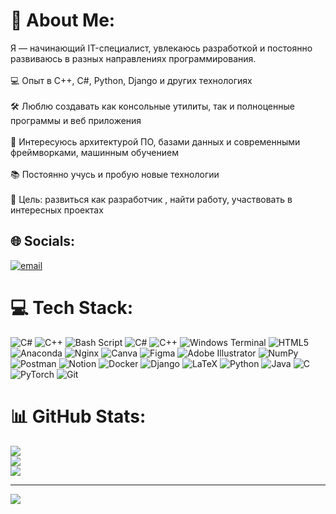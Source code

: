 # 💫 About Me:
Я — начинающий IT-специалист, увлекаюсь разработкой и постоянно развиваюсь в разных направлениях программирования.<br><br>💻 Опыт в C++, C#, Python, Django и других технологиях<br><br>🛠 Люблю создавать как консольные утилиты, так и полноценные программы и веб приложения<br><br>🚀 Интересуюсь архитектурой ПО, базами данных и современными фреймворками, машинным обучением <br><br>📚 Постоянно учусь и пробую новые технологии<br><br>🎯 Цель: развиться как разработчик , найти работу,  участвовать в интересных проектах


## 🌐 Socials:
[![email](https://img.shields.io/badge/Email-D14836?logo=gmail&logoColor=white)](mailto:ctrlshiftesc.prozorov@gmail.com) 

# 💻 Tech Stack:
![C#](https://img.shields.io/badge/c%23-%23239120.svg?style=for-the-badge&logo=csharp&logoColor=white) ![C++](https://img.shields.io/badge/c++-%2300599C.svg?style=for-the-badge&logo=c%2B%2B&logoColor=white) ![Bash Script](https://img.shields.io/badge/bash_script-%23121011.svg?style=for-the-badge&logo=gnu-bash&logoColor=white) ![C#](https://img.shields.io/badge/c%23-%23239120.svg?style=for-the-badge&logo=csharp&logoColor=white) ![C++](https://img.shields.io/badge/c++-%2300599C.svg?style=for-the-badge&logo=c%2B%2B&logoColor=white) ![Windows Terminal](https://img.shields.io/badge/Windows%20Terminal-%234D4D4D.svg?style=for-the-badge&logo=windows-terminal&logoColor=white) ![HTML5](https://img.shields.io/badge/html5-%23E34F26.svg?style=for-the-badge&logo=html5&logoColor=white) ![Anaconda](https://img.shields.io/badge/Anaconda-%2344A833.svg?style=for-the-badge&logo=anaconda&logoColor=white) ![Nginx](https://img.shields.io/badge/nginx-%23009639.svg?style=for-the-badge&logo=nginx&logoColor=white) ![Canva](https://img.shields.io/badge/Canva-%2300C4CC.svg?style=for-the-badge&logo=Canva&logoColor=white) ![Figma](https://img.shields.io/badge/figma-%23F24E1E.svg?style=for-the-badge&logo=figma&logoColor=white) ![Adobe Illustrator](https://img.shields.io/badge/adobe%20illustrator-%23FF9A00.svg?style=for-the-badge&logo=adobe%20illustrator&logoColor=white) ![NumPy](https://img.shields.io/badge/numpy-%23013243.svg?style=for-the-badge&logo=numpy&logoColor=white) ![Postman](https://img.shields.io/badge/Postman-FF6C37?style=for-the-badge&logo=postman&logoColor=white) ![Notion](https://img.shields.io/badge/Notion-%23000000.svg?style=for-the-badge&logo=notion&logoColor=white) ![Docker](https://img.shields.io/badge/docker-%230db7ed.svg?style=for-the-badge&logo=docker&logoColor=white) ![Django](https://img.shields.io/badge/django-%23092E20.svg?style=for-the-badge&logo=django&logoColor=white) ![LaTeX](https://img.shields.io/badge/latex-%23008080.svg?style=for-the-badge&logo=latex&logoColor=white) ![Python](https://img.shields.io/badge/python-3670A0?style=for-the-badge&logo=python&logoColor=ffdd54) ![Java](https://img.shields.io/badge/java-%23ED8B00.svg?style=for-the-badge&logo=openjdk&logoColor=white) ![C](https://img.shields.io/badge/c-%2300599C.svg?style=for-the-badge&logo=c&logoColor=white) ![PyTorch](https://img.shields.io/badge/PyTorch-%23EE4C2C.svg?style=for-the-badge&logo=PyTorch&logoColor=white) ![Git](https://img.shields.io/badge/git-%23F05033.svg?style=for-the-badge&logo=git&logoColor=white)
# 📊 GitHub Stats:
![](https://github-readme-stats.vercel.app/api?username=gloOryY&theme=dark&hide_border=true&include_all_commits=true&count_private=false)<br/>
![](https://nirzak-streak-stats.vercel.app/?user=gloOryY&theme=dark&hide_border=true)<br/>
![](https://github-readme-stats.vercel.app/api/top-langs/?username=gloOryY&theme=dark&hide_border=true&include_all_commits=true&count_private=false&layout=compact)

---
[![](https://visitcount.itsvg.in/api?id=gloOryY&icon=0&color=0)](https://visitcount.itsvg.in)

<!-- Proudly created with GPRM ( https://gprm.itsvg.in ) -->
